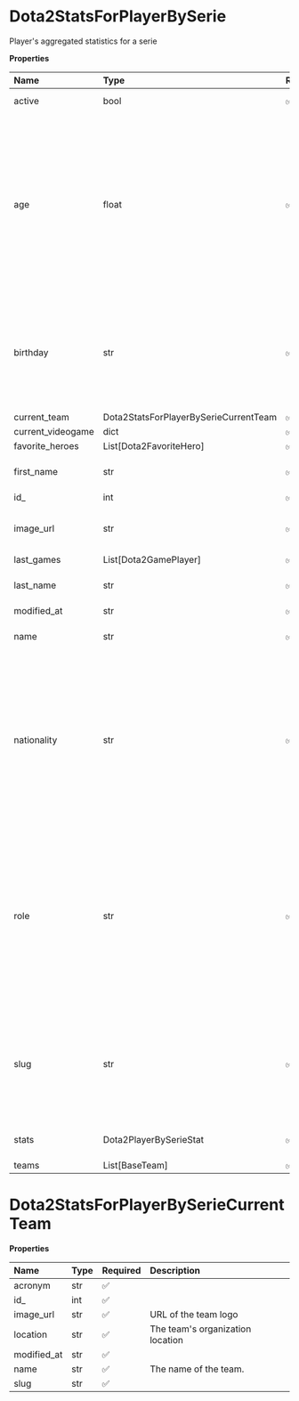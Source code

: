 # Dota2StatsForPlayerBySerie

Player's aggregated statistics for a serie

**Properties**

| Name              | Type                                  | Required | Description                                                                                                                                                                                                                                    |
| :---------------- | :------------------------------------ | :------- | :--------------------------------------------------------------------------------------------------------------------------------------------------------------------------------------------------------------------------------------------- |
| active            | bool                                  | ✅       | Whether player is active                                                                                                                                                                                                                       |
| age               | float                                 | ✅       | Age of the player, `null` if unknown. When `birthday` is `null`, `age` is an approxiamation. Read more about [players' age](/docs/about-players-age) <br/>**Note**: This field is only present for users running the Historical plan or above. |
| birthday          | str                                   | ✅       | Birth day of the player, `YYYY-MM-DD` format. `null` if unknown. <br/>**Note**: This field is only present for users running the Historical plan or above.                                                                                     |
| current_team      | Dota2StatsForPlayerBySerieCurrentTeam | ✅       |                                                                                                                                                                                                                                                |
| current_videogame | dict                                  | ✅       |                                                                                                                                                                                                                                                |
| favorite_heroes   | List[Dota2FavoriteHero]               | ✅       |                                                                                                                                                                                                                                                |
| first_name        | str                                   | ✅       | First name of the player. `null` if unknown                                                                                                                                                                                                    |
| id\_              | int                                   | ✅       | ID of the player                                                                                                                                                                                                                               |
| image_url         | str                                   | ✅       | URL to the photo of the player. `null` if not available.                                                                                                                                                                                       |
| last_games        | List[Dota2GamePlayer]                 | ✅       |                                                                                                                                                                                                                                                |
| last_name         | str                                   | ✅       | Last name of the player. `null` if unknown                                                                                                                                                                                                     |
| modified_at       | str                                   | ✅       |                                                                                                                                                                                                                                                |
| name              | str                                   | ✅       | Professional name of the player                                                                                                                                                                                                                |
| nationality       | str                                   | ✅       | Country code matching the nationality of the player according to the ISO 3166-1 standard (Alpha-2 code). <br/>In addition to the standard, the `XK` code is used for Kosovo. <br/>`null` if unknown                                            |
| role              | str                                   | ✅       | Role/position of the player. Field value varies depending on the video game.`null` if unknown. <br/>**Note**: role is only available for DotA 2, League of Legends, and Overwatch players. <br/>`null` for other video games.                  |
| slug              | str                                   | ✅       | Unique, human-readable identifier for the player. <br/>`id` and `slug` can be used interchangeably throughout the API.                                                                                                                         |
| stats             | Dota2PlayerBySerieStat                | ✅       | Player's statistics for a serie                                                                                                                                                                                                                |
| teams             | List[BaseTeam]                        | ✅       |                                                                                                                                                                                                                                                |

# Dota2StatsForPlayerBySerieCurrentTeam

**Properties**

| Name        | Type | Required | Description                      |
| :---------- | :--- | :------- | :------------------------------- |
| acronym     | str  | ✅       |                                  |
| id\_        | int  | ✅       |                                  |
| image_url   | str  | ✅       | URL of the team logo             |
| location    | str  | ✅       | The team's organization location |
| modified_at | str  | ✅       |                                  |
| name        | str  | ✅       | The name of the team.            |
| slug        | str  | ✅       |                                  |

<!-- This file was generated by liblab | https://liblab.com/ -->
